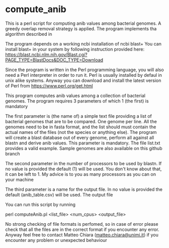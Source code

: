 # compute_anib
This is a perl script for computing anib values among bacterial genomes. 
A greedy overlap removal strategy is applied.
The program implements tha algorithm described in 

The program depends on a working ncbi installation of ncbi blast+ 
You can install blast+ in your system by following instruction provided here:
https://blast.ncbi.nlm.nih.gov/Blast.cgi?PAGE_TYPE=BlastDocs&DOC_TYPE=Download

Since the program is written in the Perl programming language, you will also
need a Perl interpreter in order to run it. Perl is usually installed by defaul 
in unix alike systems. Anyway you can download and install the latest version of Perl 
from https://www.perl.org/get.html

This program computes anib values among a collection of bacterial genomes. 
The program requires 3 parameters of which 1 (the first) is mandatory

The first parameter is (the name of) a simple text file providing a list
of bacterial genomes that are to be compared. One genome per line.
All the genomes need to be in fasta format, and the list should must contain
the actual names of the files (not the species or anything else). The program 
will create a blast database out of every genome, perform all against all blastn
and derive anib values.
This parameter is mandatory. The file list.txt provides a valid example.
Sample genomes are also available on this github branch

The second parameter in the number of processors to be used by blastn. If no value 
is provided the default (1) will be used. You don't know about that, it can be left
to 1. My advice is to you as many processors as you can on your machine

The third parameter is a name for the output file. In no value is provided the 
default (anib_table.csv) will be used. The output file 

You can run this script by running

perl computeAnib.pl <list_file> <num_cpus> <output_file>

No strong checking of file formats is perfomed, so in case of error please check that
all the files are in the correct format if you encounter any error.
Anyway feel free to contact Matteo Chiara (matteo.chiara@unimi.it) if you encounter
any problem or unexpected behaviour








